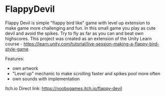 # FlappyDevil
Flappy Devil is simple "flappy bird like" game with level up extension to make game more challenging and fun. In this small game you play as cute devil and avoid the spikes. Try to fly as far as you can and beat own highscores.
This project was created as an extension of the Unity Learn course - https://learn.unity.com/tutorial/live-session-making-a-flappy-bird-style-game

Features:
- own artwork
- "Level up" mechanic to make scrolling faster and spikes pool more often
- own sounds with implementation

Itch.io Direct link: https://noobsgames.itch.io/flappy-devil
